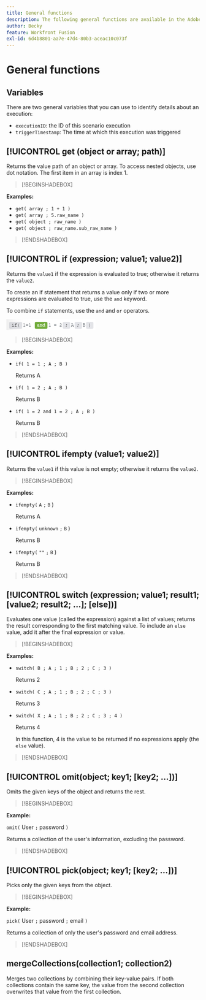 ```yaml
---
title: General functions
description: The following general functions are available in the Adobe Workfront Fusion mapping panel.
author: Becky
feature: Workfront Fusion
exl-id: 6d4b8801-aa7e-47d4-80b3-aceac10c073f
---
```

# General functions

## Variables

There are two general variables that you can use to identify details about an execution:

* `executionID`: the ID of this scenario execution
* `triggerTimestamp`: The time at which this execution was triggered

## [!UICONTROL get (object or array; path)]

Returns the value path of an object or array. To access nested objects, use dot notation. The first item in an array is index 1.

>[!BEGINSHADEBOX]

**Examples:** 

* `get( array ; 1 + 1 )`
* `get( array ; 5.raw_name )`
* `get( object ; raw_name )`
* `get( object ; raw_name.sub_raw_name )`

>[!ENDSHADEBOX]

## [!UICONTROL if (expression; value1; value2)]

Returns the `value1` if the expression is evaluated to true; otherwise it returns the `value2`.

To create an if statement that returns a value only if two or more expressions are evaluated to true, use the `and` keyword. 

To combine `if` statements, use the `and` and `or` operators.

![and operator](assets/and-in-if-statement.png)

>[!BEGINSHADEBOX]

**Examples:** 

* `if( 1 = 1 ; A ; B )`

    Returns A

* `if( 1 = 2 ; A ; B )`

   Returns B

* `if( 1 = 2 and 1 = 2 ; A ; B )`

    Returns B

>[!ENDSHADEBOX]

## [!UICONTROL ifempty (value1; value2)]

Returns the `value1` if this value is not empty; otherwise it returns the `value2`.

>[!BEGINSHADEBOX]

**Examples:** 

* `ifempty(` `A` `;` `B` )

   Returns A

* `ifempty(` `unknown` `;` `B` )

   Returns B

* `ifempty(` `""` `;` `B` )

   Returns B

>[!ENDSHADEBOX]

## [!UICONTROL switch (expression; value1; result1; [value2; result2; ...]; [else])]

Evaluates one value (called the expression) against a list of values; returns the result corresponding to the first matching value. To include an  `else` value, add it after the final expression or value.

>[!BEGINSHADEBOX]

**Examples:** 

* `switch( B ; A ; 1 ; B ; 2 ; C ; 3 )`

   Returns 2

* `switch( C ; A ; 1 ; B ; 2 ; C ; 3 )`

   Returns 3

* `switch( X ; A ; 1 ; B ; 2 ; C ; 3 ; 4 )`

   Returns 4
   
   In this function, 4 is the value to be returned if no expressions apply (the `else` value).

>[!ENDSHADEBOX]

## [!UICONTROL omit(object; key1; [key2; ...])]

Omits the given keys of the object and returns the rest.

>[!BEGINSHADEBOX]

**Example:**

`omit(` User `;` password `)`

Returns a collection of the user's information, excluding the password.

>[!ENDSHADEBOX]

## [!UICONTROL pick(object; key1; [key2; ...])]

Picks only the given keys from the object.

>[!BEGINSHADEBOX]

**Example:** 

`pick(` User `;` password `;` email `)`

Returns a collection of only the user's password and email address.

>[!ENDSHADEBOX]

## mergeCollections(collection1; collection2)

Merges two collections by combining their key-value pairs. If both collections contain the same key, the value from the second collection overwrites that value from the first collection.
